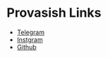 # Provasish Links

  - [Telegram](https://t.me/provasishh)
  - [Instgram](https://www.instagram.com/provasishnandi/)
  - [Github](https://github.com/provasishh)
